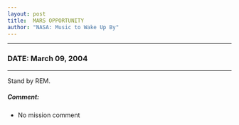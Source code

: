 ```yaml
---
layout: post
title:  MARS OPPORTUNITY
author: "NASA: Music to Wake Up By"
---
```


----
### DATE: March 09, 2004
----
Stand by REM.

##### Comment:
* No mission comment
